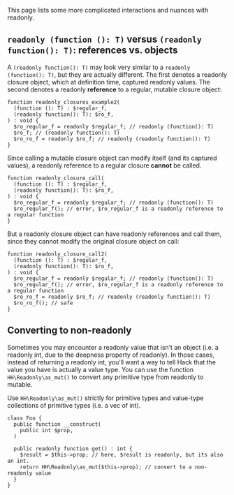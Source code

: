 This page lists some more complicated interactions and nuances with readonly. 

## `readonly (function (): T)` versus `(readonly function(): T)`: references vs. objects
A `(readonly function(): T)` may look very similar to a `readonly (function(): T)`, but they are actually different. The first denotes a readonly closure object, which at definition time, captured readonly values. The second denotes a readonly **reference** to a regular, mutable closure object:

``` Hack
function readonly_closures_example2(
  (function (): T) : $regular_f,
  (readonly function(): T): $ro_f,
) : void {
  $ro_regular_f = readonly $regular_f; // readonly (function(): T)
  $ro_f; // (readonly function(): T)
  $ro_ro_f = readonly $ro_f; // readonly (readonly function(): T)
}
```

Since calling a mutable closure object can modify itself (and its captured values), a readonly reference to a regular closure **cannot** be called.

``` Hack
function readonly_closure_call(
  (function (): T) : $regular_f,
  (readonly function(): T): $ro_f,
) : void {
  $ro_regular_f = readonly $regular_f; // readonly (function(): T)
  $ro_regular_f(); // error, $ro_regular_f is a readonly reference to a regular function
}
```

But a readonly closure object can have readonly references and call them, since they cannot modify the original closure object on call:

``` Hack
function readonly_closure_call2(
  (function (): T) : $regular_f,
  (readonly function(): T): $ro_f,
) : void {
  $ro_regular_f = readonly $regular_f; // readonly (function(): T)
  $ro_regular_f(); // error, $ro_regular_f is a readonly reference to a regular function
  $ro_ro_f = readonly $ro_f; // readonly (readonly function(): T)
  $ro_ro_f(); // safe
}
```

## Converting to non-readonly
Sometimes you may encounter a readonly value that isn’t an object (i.e. a readonly int, due to the deepness property of readonly). In those cases, instead of returning a readonly int, you’ll want a way to tell Hack that the value you have is actually a value type. You can use the function `HH\Readonly\as_mut()` to convert any primitive type from readonly to mutable.

Use `HH\Readonly\as_mut()` strictly for primitive types and value-type collections of primitive types (i.e. a vec of int).

``` Hack
class Foo {
  public function __construct(
    public int $prop,
  )

  public readonly function get() : int {
    $result = $this->prop; // here, $result is readonly, but its also an int.
    return HH\Readonly\as_mut($this->prop); // convert to a non-readonly value
  }
}
```
